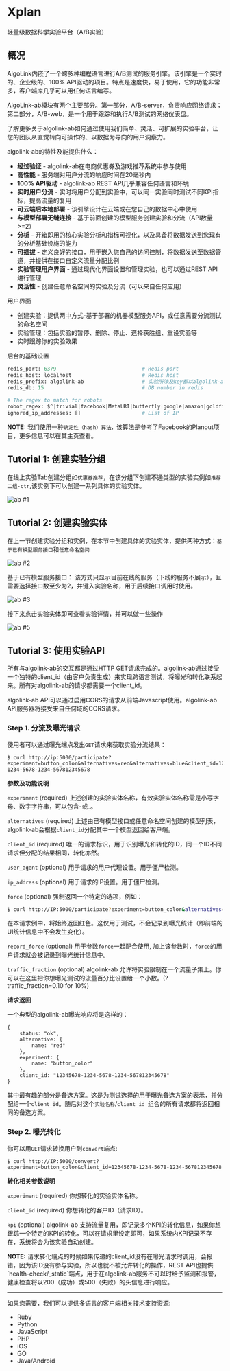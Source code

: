 # Xplan
轻量级数据科学实验平台（A/B实验）

## 概况
AlgoLink内嵌了一个跨多种编程语言进行A/B测试的服务引擎。该引擎是一个实时的、企业级的、100% API驱动的项目。特点是速度快，易于使用，它的功能非常多，客户端库几乎可以用任何语言编写。

AlgoLink-ab模块有两个主要部分。第一部分，A/B-server，负责响应网络请求；第二部分，A/B-web，是一个用于跟踪和执行A/B测试的网络仪表盘。

了解更多关于algolink-ab如何通过使用我们简单、灵活、可扩展的实验平台，让您的团队从直觉转向可操作的、以数据为导向的用户洞察力。


algolink-ab的特性及能提供什么：

- **经过验证** - algolink-ab在电商优惠券及游戏推荐系统中参与使用
- **高性能** - 服务端对用户分流的响应时间在20毫秒内
- **100% API驱动** - algolink-ab REST API几乎兼容任何语言和环境
- **实时用户分流** - 实时将用户分配到实验中，可以同一实验同时测试不同KPI指标，提高流量的复用
- **可云端后本地部署** - 该引擎设计在云端或在您自己的数据中心中使用
- **与模型部署无缝连接** - 基于前面创建的模型服务创建实验和分流（API数量>=2）
- **分析** - 开箱即用的核心实验分析和指标可视化，以及具备将数据发送到您现有的分析基础设施的能力
- **可插拔** - 定义良好的接口，用于嵌入您自己的访问控制，将数据发送至数据管道，并提供在接口自定义流量分配比例
- **实验管理用户界面** - 通过现代化界面设置和管理实验，也可以通过REST API进行管理
- **灵活性** - 创建任意命名空间的实验及分流（可以来自任何应用）

用户界面

- 创建实验：提供两中方式-基于部署的机器模型服务API，或任意需要分流测试的命名空间
- 实验管理：包括实验的暂停、删除、停止、选择获胜组、重设实验等
- 实时跟踪你的实验效果


后台的基础设置

```python
redis_port: 6379                            # Redis port
redis_host: localhost                       # Redis host
redis_prefix: algolink-ab                   # 实验所涉及key都以algolink-ab作为前缀，以区分其他应用
redis_db: 15                                # DB number in redis

# The regex to match for robots
robot_regex: $^|trivial|facebook|MetaURI|butterfly|google|amazon|goldfire|sleuth|xenu|msnbot|SiteUptime|Slurp|WordPress|ZIBB|ZyBorg|pingdom|bot|yahoo|slurp|java|fetch|spider|url|crawl|oneriot|abby|commentreader|twiceler
ignored_ip_addresses: []                    # List of IP

```

<p class="note">
  <b>NOTE:</b> 我们使用一种<code>确定性（hash）算法，</code>该算法是参考了Facebook的Planout项目，更多信息可以在其主页查看。
</p>

## Tutorial 1: 创建实验分组

在线上实验Tab创建分组如`优惠券推荐`，在该分组下创建不通类型的实验实例如`推荐二组-ctr`,该实例下可以创建一系列具体的实验实体。

![ab #1](./resources/ab-1.jpg)

## Tutorial 2: 创建实验实体
在上一节创建实验分组和实例，在本节中创建具体的实验实体，提供两种方式：`基于已有模型服务接口`和`任意命名空间`

![ab #2](./resources/ab-2.jpg)

基于已有模型服务接口：
该方式只显示目前在线的服务（下线的服务不展示），且需要选择接口数至少为2，并键入实验名称，用于后续接口调用时使用。

![ab #3](./resources/ab-3.jpg)

接下来点击实验实体即可查看实验详情，并可以做一些操作

![ab #5](./resources/ab-4.jpg)

## Tutorial 3: 使用实验API

所有与algolink-ab的交互都是通过HTTP GET请求完成的。algolink-ab通过接受一个独特的client_id（由客户负责生成）来实现跨语言测试，将曝光和转化联系起来。所有对algolink-ab的请求都需要一个client_id。

algolink-ab API可以通过启用CORS的请求从前端Javascript使用。algolink-ab API服务器将接受来自任何域的CORS请求。

### Step 1. 分流及曝光请求

使用者可以通过曝光端点发出`GET`请求来获取实验分流结果：

```curl
$ curl http://ip:5000/participate?experiment=button_color&alternatives=red&alternatives=blue&client_id=12345678-1234-5678-1234-567812345678

```
<!--<p class='subtitle'>参数及功能说明</p>-->
**参数及功能说明**

`experiment` (required) 上述创建的实验实体名称，有效实验实体名称需是小写字母、数字字符串，可以包含-或_。

`alternatives` (required) 上述由已有模型接口或任意命名空间创建的模型列表，algolink-ab会根据`client_id`分配其中一个模型返回给客户端。

`client_id` (required) 唯一的请求标识，用于识别曝光和转化的ID，同一个ID不同请求但分配的结果相同，转化亦然。

`user_agent` (optional) 用于请求的用户代理设置。用于僵尸检测。


`ip_address` (optional) 用于请求的IP设置。用于僵尸检测。

`force` (optional) 强制返回一个特定的选项，例如：


```bash
$ curl http://IP:5000/participate?experiment=button_color&alternatives=red&alternatives=blue&force=red&client_id=12345678-1234-5678-1234-567812345678

```
在本请求例中，将始终返回红色。这仅用于测试，不会记录到曝光统计（即前端的UI统计信息中不会发生变化）。

`record_force` (optional) 用于参数`force`一起配合使用, 加上该参数时，`force`的用户请求就会被记录到曝光统计信息中。

`traffic_fraction` (optional) algolink-ab  允许将实验限制在一个流量子集上。你可以在这里把你想曝光测试的流量百分比设置给一个小数。(?traffic_fraction=0.10 for 10%)

**请求返回**

一个典型的algolink-ab曝光响应将是这样的：

```
{
    status: "ok",
    alternative: {
        name: "red"
    },
    experiment: {
        name: "button_color"
    },
    client_id: "12345678-1234-5678-1234-567812345678"
}
```

其中最有趣的部分是备选方案。这是为测试选择的用于曝光备选方案的表示，并分配给一个`client_id`。随后对这个`实验名称`/`client_id `组合的所有请求都将返回相同的备选方案。

### Step 2. 曝光转化

你可以用`GET`请求转换用户到`convert`端点:

```curl
$ curl http://IP:5000/convert?experiment=button_color&client_id=12345678-1234-5678-1234-567812345678

```

**转化相关参数说明**

`experiment` (required) 你想转化的实验实体名称。

`client_id` (required) 你想转化的客户ID（请求ID）。

`kpi` (optional) algolink-ab 支持流量复用，即记录多个KPI的转化信息，如果你想跟踪一个特定的KPI的转化，可以在请求里设定即可，如果系统内KPI记录不存在，系统将会为该实验自动创建。

<p class="note">
  <b>NOTE:</b> 请求转化端点的时候如果传递的client_id没有在曝光请求时调用，会报错，因为该ID没有参与实验，所以也就不被允许转化的操作，REST API也提供`health-check/_static`端点，用于在algolink-ab服务不可以时给予监测和报警，健康检查将以200（成功）或500（失败）的头信息进行响应。
</p>



---
如果您需要，我们可以提供多语言的客户端相关技术支持资源: 
- Ruby
- Python
- JavaScript
- PHP
- iOS
- GO
- Java/Android


